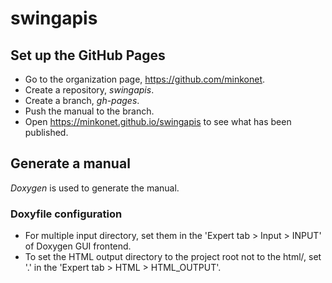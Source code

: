 # swingapis

## Set up the GitHub Pages

* Go to the organization page, https://github.com/minkonet.
* Create a repository, *swingapis*.
* Create a branch, *gh-pages*.
* Push the manual to the branch.
* Open https://minkonet.github.io/swingapis to see what has been published.

## Generate a manual

*Doxygen* is used to generate the manual.

### Doxyfile configuration

* For multiple input directory, set them in the 'Expert tab > Input > INPUT' of Doxygen GUI frontend.
* To set the HTML output directory to the project root not to the html/, set '.' in the 'Expert tab > HTML > HTML_OUTPUT'.
